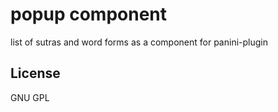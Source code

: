 # popup component

list of sutras and word forms as a component for panini-plugin


## License

  GNU GPL
